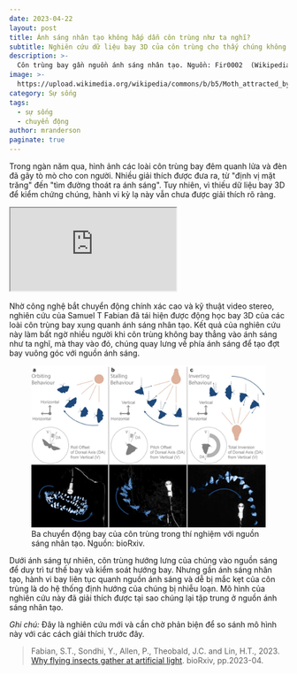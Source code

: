```yaml
---
date: 2023-04-22
layout: post
title: Ánh sáng nhân tạo không hấp dẫn côn trùng như ta nghĩ?
subtitle: Nghiên cứu dữ liệu bay 3D của côn trùng cho thấy chúng không bị hấp dẫn bởi ánh sáng nhân tạo mà do hệ thống bị hướng của chúng bị nhiễu loạn.
description: >-
  Côn trùng bay gần nguồn ánh sáng nhân tạo. Nguồn: Fir0002  (Wikipedia)
image: >-
  https://upload.wikimedia.org/wikipedia/commons/b/b5/Moth_attracted_by_light.jpg?20110510173657
category: Sự sống
tags:
  - sự sống
  - chuyển động
author: mranderson
paginate: true
---
```


Trong ngàn năm qua, hình ảnh các loài côn trùng bay đêm quanh lửa và đèn đã gây tò mò cho con người. Nhiều giải thích được đưa ra, từ "định vị mặt trăng" đến "tìm đường thoát ra ánh sáng". Tuy nhiên, vì thiếu dữ liệu bay 3D để kiểm chứng chúng, hành vi kỳ lạ này vẫn chưa được giải thích rõ ràng.

<div class="videoWrapper">
  <iframe src="https://www.youtube.com/embed/QK0LDMSg-Ks" title="YouTube video player" allowfullscreen ></iframe>
</div>


Nhờ công nghệ bắt chuyển động chính xác cao và kỹ thuật video stereo, nghiên cứu của Samuel T Fabian đã tái hiện được động học bay 3D của các loài côn trùng bay xung quanh ánh sáng nhân tạo. Kết quả của nghiên cứu này làm bất ngờ nhiều người khi côn trùng không bay thẳng vào ánh sáng như ta nghĩ, mà thay vào đó, chúng quay lưng về phía ánh sáng để tạo đợt bay vuông góc với nguồn ánh sáng.

<figure>
  <img src="/assets/img/con-trung-anh-sang-nhan-tao.png">
  <figcaption>Ba chuyển động bay của côn trùng trong thí nghiệm với nguồn sáng nhân tạo. Nguồn: bioRxiv.</figcaption>
</figure>

Dưới ánh sáng tự nhiên, côn trùng hướng lưng của chúng vào nguồn sáng để duy trì tư thế bay và kiểm soát hướng bay. Nhưng gần ánh sáng nhân tạo, hành vi bay liên tục quanh nguồn ánh sáng và dễ bị mắc kẹt của côn trùng là do hệ thống định hướng của chúng bị nhiễu loạn. Mô hình của nghiên cứu này đã giải thích được tại sao chúng lại tập trung ở nguồn ánh sáng nhân tạo.

<em>Ghi chú:</em> Đây là nghiên cứu mới và cần chờ phản biện để so sánh mô hình này với các cách giải thích trước đây.

> Fabian, S.T., Sondhi, Y., Allen, P., Theobald, J.C. and Lin, H.T., 2023. [Why flying insects gather at artificial light](https://doi.org/10.1101/2023.04.11.536486). bioRxiv, pp.2023-04.




